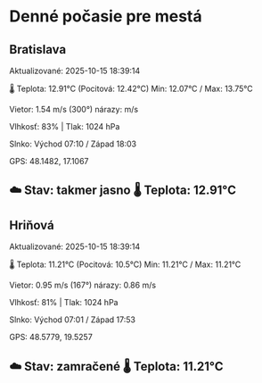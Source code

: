 ﻿# Denné počasie pre mestá

## Bratislava
Aktualizované: 2025-10-15 18:39:14

🌡️ Teplota: 12.91°C 
(Pocitová: 12.42°C)
Min: 12.07°C / Max: 13.75°C

Vietor: 1.54 m/s    (300°) 
nárazy:  m/s

Vlhkosť: 83% | Tlak: 1024 hPa

Slnko: Východ 07:10 / Západ 18:03

GPS: 48.1482, 17.1067

☁️ Stav: takmer jasno        🌡️ Teplota: 12.91°C
---

## Hriňová
Aktualizované: 2025-10-15 18:39:14

🌡️ Teplota: 11.21°C 
(Pocitová: 10.5°C)
Min: 11.21°C / Max: 11.21°C

Vietor: 0.95 m/s (167°)
nárazy: 0.86 m/s

Vlhkosť: 81% | Tlak: 1024 hPa

Slnko: Východ 07:01 / Západ 17:53

GPS: 48.5779, 19.5257

☁️ Stav: zamračené        🌡️ Teplota: 11.21°C
---
